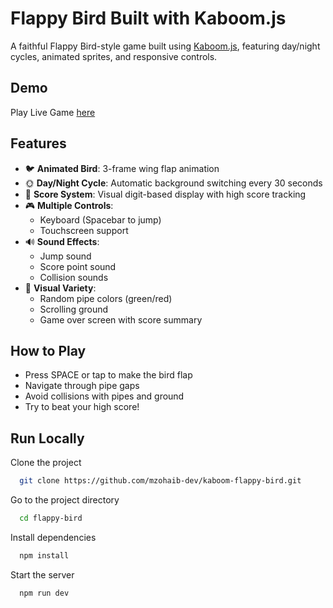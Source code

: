 # Flappy Bird Built with Kaboom.js

A faithful Flappy Bird-style game built using [Kaboom.js](https://kaboomjs.com/), featuring day/night cycles, animated sprites, and responsive controls.

## Demo

Play Live Game [here](https://flappy-bird-rush.netlify.app)

## Features

- 🐦 **Animated Bird**: 3-frame wing flap animation
- 🌞 **Day/Night Cycle**: Automatic background switching every 30 seconds
- 🎯 **Score System**: Visual digit-based display with high score tracking
- 🎮 **Multiple Controls**:
  - Keyboard (Spacebar to jump)
  - Touchscreen support
- 🔊 **Sound Effects**:
  - Jump sound
  - Score point sound
  - Collision sounds
- 🎨 **Visual Variety**:
  - Random pipe colors (green/red)
  - Scrolling ground
  - Game over screen with score summary

## How to Play

- Press SPACE or tap to make the bird flap
- Navigate through pipe gaps
- Avoid collisions with pipes and ground
- Try to beat your high score!

## Run Locally

Clone the project

```bash
  git clone https://github.com/mzohaib-dev/kaboom-flappy-bird.git
```

Go to the project directory

```bash
  cd flappy-bird
```

Install dependencies

```bash
  npm install
```

Start the server

```bash
  npm run dev
```
